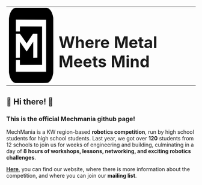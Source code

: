 <style>
    td, th {
        border: none ! important
    }
</style>

&nbsp;            |  &nbsp;
-|-
<img src='./public/mechmania.svg' width='200' height=200 style='display:inline-block'/>  |  <h1 style='font-size:3em'>Where Metal Meets Mind</h1>

## 👋 Hi there! 👋
### This is the official Mechmania github page! 

MechMania is a KW region-based **robotics competition**, run by high school students for high school students. Last year, we got over **120** students from 12 schools to join us for weeks of engineering and building, culminating in a day of **8 hours of workshops, lessons, networking, and exciting robotics challenges**.


**[Here](https://mechmania.ca/)**, you can find our website, where there is more information about the competition, and where you can join our **mailing list**.

